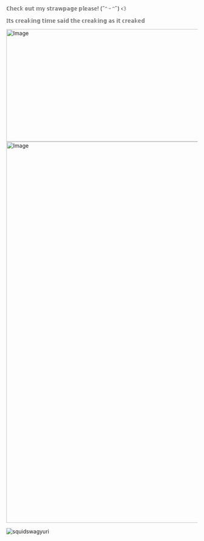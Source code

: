 # ‎ 
ℂ𝕙𝕖𝕔𝕜 𝕠𝕦𝕥 𝕞𝕪 𝕤𝕥𝕣𝕒𝕨𝕡𝕒𝕘𝕖 𝕡𝕝𝕖𝕒𝕤𝕖! (˶ᵔ ᵕ ᵔ˶) ‹𝟹

   𝕀𝕥𝕤 𝕔𝕣𝕖𝕒𝕜𝕚𝕟𝕘 𝕥𝕚𝕞𝕖 𝕤𝕒𝕚𝕕 𝕥𝕙𝕖 𝕔𝕣𝕖𝕒𝕜𝕚𝕟𝕘 𝕒𝕤 𝕚𝕥 𝕔𝕣𝕖𝕒𝕜𝕖𝕕
   

<img width="571" height="295" alt="Image" src="https://github.com/user-attachments/assets/e89650fa-1af1-4fbf-9a84-dcf068d6652b" />


<img width="1000" height="1000" alt="Image" src="https://github.com/user-attachments/assets/5b327c9b-56dc-4880-b747-a6c9a9cfbf10" />


<p align="left"> <img src="https://komarev.com/ghpvc/?username=squidswagyuri&label=Profile%20views&color=0e75b6&style=flat" alt="squidswagyuri" /> </p>


<p align="left">
</p>

